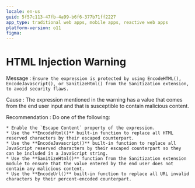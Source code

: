 ```yaml
---
locale: en-us
guid: 5f57c113-47fb-4a99-b6f6-377b71ff2227
app_type: traditional web apps, mobile apps, reactive web apps
platform-version: o11
figma:
---
```


# HTML Injection Warning

Message
:   `Ensure the expression is protected by using EncodeHTML(), EncodeJavascript(), or SanitizeHtml() from the Sanitization extension, to avoid security flaws.`

Cause
:   The expression mentioned in the warning has a value that comes from the end user input and that is susceptible to contain malicious content.

Recommendation
:   Do one of the following:

    * Enable the `Escape Content` property of the expression.
    * Use the **EncodeHtml()** built-in function to replace all HTML reserved characters by their escaped counterpart.
    * Use the **EncodeJavascript()** built-in function to replace all JavaScript reserved characters by their escaped counterpart so they can be included in a JavaScript string.
    * Use the **SanitizeHtml()** function from the Sanitization extension module to ensure that the value entered by the end user does not contain any malicious content.
    * Use the **EncodeUrl()** built-in function to replace all URL invalid characters by their percent-encoded counterpart.
